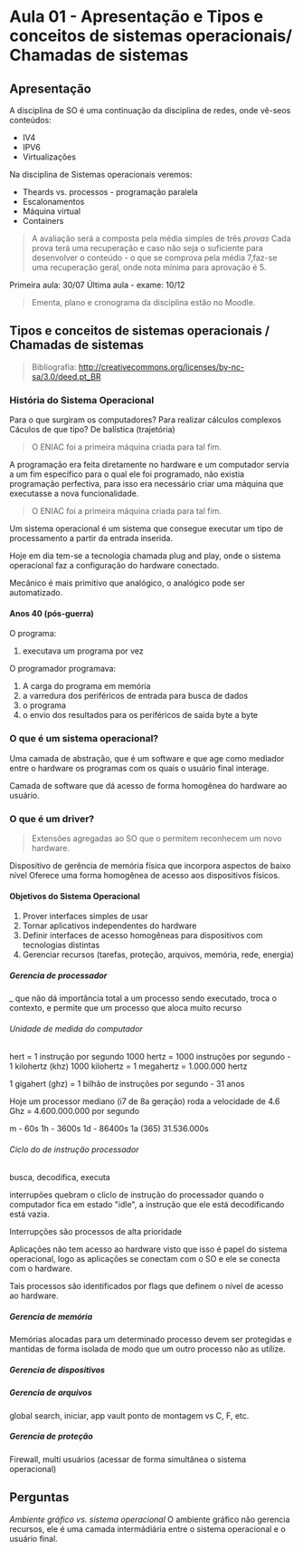 # Aula 01 - Apresentação e Tipos e conceitos de sistemas operacionais/ Chamadas de sistemas

## Apresentação

A disciplina de SO é uma continuação da disciplina de redes, onde vê-seos conteúdos:

- IV4
- IPV6
- Virtualizações

Na disciplina de Sistemas operacionais veremos:

- Theards vs. processos - programação paralela
- Escalonamentos
- Máquina virtual
- Containers

> A avaliação será a composta pela média simples de três _provas_
> Cada prova terá uma recuperação e caso não seja o suficiente para desenvolver o conteúdo - o que se comprova pela média 7,faz-se uma recuperação geral, onde nota mínima para aprovação é 5.

Primeira aula: 30/07
Última aula - exame: 10/12

> Ementa, plano e cronograma da disciplina estão no Moodle.

## Tipos e conceitos de sistemas operacionais / Chamadas de sistemas

> Bibliografia: <http://creativecommons.org/licenses/by-nc-sa/3.0/deed.pt_BR>

### História do Sistema Operacional

Para o que surgiram os computadores?
Para realizar cálculos complexos
Cáculos de que tipo?
De balística (trajetória)

> O ENIAC foi a primeira máquina criada para tal fim.

A programação era feita diretamente no hardware e um computador servia a um fim específico para o qual ele foi programado, não existia programação perfectiva, para isso era necessário criar uma máquina que executasse a nova funcionalidade.

> O ENIAC foi a primeira máquina criada para tal fim.

Um sistema operacional é um sistema que consegue executar um tipo de processamento a partir da entrada inserida.

Hoje em dia tem-se a tecnologia chamada plug and play, onde o sistema operacional faz a configuração do hardware conectado.

Mecânico é mais primitivo que analógico, o analógico pode ser automatizado.

#### Anos 40 (pós-guerra)

O programa:

1. executava um programa por vez

O programador programava:

1. A carga do programa em memória
2. a varredura dos periféricos de entrada para busca de dados
3. o programa
4. o envio dos resultados para os periféricos de saída byte a byte

### O que é um sistema operacional?

Uma camada de abstração, que é um software e que age como mediador entre o hardware os programas com os quais o usuário final interage.

Camada de software que dá acesso de forma homogênea do hardware ao usuário.

### O que é um driver?

> Extensões agregadas ao SO que o permitem reconhecem um novo hardware.

Dispositivo de gerência de memória física que incorpora aspectos de baixo nível
Oferece uma forma homogênea de acesso aos dispositivos físicos.

#### Objetivos do Sistema Operacional

1. Prover interfaces simples de usar
2. Tornar aplicativos independentes do hardware
3. Definir interfaces de acesso homogêneas para dispositivos com tecnologias distintas
4. Gerenciar recursos (tarefas, proteção, arquivos, memória, rede, energia)

##### Gerencia de processador

\_ que não dá importância total a um processo sendo executado, troca o contexto, e permite que um processo que aloca muito recurso

###### Unidade de medida do computador

hert = 1 instrução por segundo
1000 hertz = 1000 instruções por segundo - 1 kilohertz (khz)
1000 kilohertz = 1 megahertz = 1.000.000 hertz

1 gigahert (ghz) = 1 bilhão de instruções por segundo - 31 anos

Hoje um processor mediano (i7 de 8a geração) roda a velocidade de 4.6 Ghz = 4.600.000.000 por segundo

m - 60s
1h - 3600s
1d - 86400s
1a (365) 31.536.000s

###### Ciclo do de instrução processador

busca, decodifica, executa

interrupões quebram o cliclo de instrução do processador
quando o computador fica em estado "idle", a instrução que ele está decodificando está vazia.

Interrupções são processos de alta prioridade

Aplicações não tem acesso ao hardware visto que isso é papel do sistema operacional, logo as aplicações se conectam com o SO e ele se conecta com o hardware.

Tais processos são identificados por flags que definem o nível de acesso ao hardware.

##### Gerencia de memória

Memórias alocadas para um determinado processo devem ser protegidas e mantidas de forma isolada de modo que um outro processo não as utilize.

##### Gerencia de dispositivos

##### Gerencia de arquivos

global search, iniciar, app vault
ponto de montagem vs C, F, etc.

##### Gerencia de proteção

Firewall, multi usuários (acessar de forma simultânea o sistema operacional)

## Perguntas

_Ambiente gráfico vs. sistema operacional_
O ambiente gráfico não gerencia recursos, ele é uma camada intermádiária entre o sistema operacional e o usuário final.
